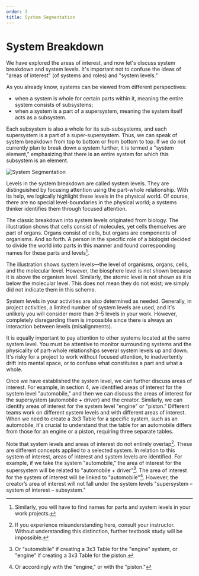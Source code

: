 ```yaml
---
order: 3
title: System Segmentation
---
```


# System Breakdown

We have explored the areas of interest, and now let's discuss system breakdown and system levels. It's important not to confuse the ideas of "areas of interest" (of systems and roles) and "system levels."

As you already know, systems can be viewed from different perspectives:

* when a system is whole for certain parts within it, meaning the entire system consists of subsystems;
* when a system is a part of a supersystem, meaning the system itself acts as a subsystem.

Each subsystem is also a whole for its sub-subsystems, and each supersystem is a part of a super-supersystem. Thus, we can speak of system breakdown from top to bottom or from bottom to top. If we do not currently plan to break down a system further, it is termed a "system element," emphasizing that there is an entire system for which this subsystem is an element.

![System Segmentation](./system-segmentation-14.png)

Levels in the system breakdown are called system levels. They are distinguished by focusing attention using the part-whole relationship. With its help, we logically highlight these levels in the physical world. Of course, there are no special level-boundaries in the physical world; a systems thinker identifies them through focused attention.

The classic breakdown into system levels originated from biology. The illustration shows that cells consist of molecules, yet cells themselves are part of organs. Organs consist of cells, but organs are components of organisms. And so forth. A person in the specific role of a biologist decided to divide the world into parts in this manner and found corresponding names for these parts and levels[^1].

The illustration shows system levels—the level of organisms, organs, cells, and the molecular level. However, the biosphere level is not shown because it is above the organism level. Similarly, the atomic level is not shown as it is below the molecular level. This does not mean they do not exist; we simply did not indicate them in this scheme.

System levels in your activities are also determined as needed. Generally, in project activities, a limited number of system levels are used, and it's unlikely you will consider more than 3–5 levels in your work. However, completely disregarding them is impossible since there is always an interaction between levels (misalignments).

It is equally important to pay attention to other systems located at the same system level. You must be attentive to monitor surrounding systems and the physicality of part-whole relationships several system levels up and down. It's risky for a project to work without focused attention, to inadvertently drift into mental space, or to confuse what constitutes a part and what a whole.

Once we have established the system level, we can further discuss areas of interest. For example, in section 4, we identified areas of interest for the system level "automobile," and then we can discuss the areas of interest for the supersystem (automobile + driver) and the creator. Similarly, we can identify areas of interest for the system level "engine" or "piston." Different teams work on different system levels and with different areas of interest. When we need to create a 3x3 Table for a specific system, such as an automobile, it's crucial to understand that the table for an automobile differs from those for an engine or a piston, requiring three separate tables.

Note that system levels and areas of interest do not entirely overlap[^2]. These are different concepts applied to a selected system. In relation to this system of interest, areas of interest and system levels are identified. For example, if we take the system "automobile," the area of interest for the supersystem will be related to "automobile + driver"[^3]. The area of interest for the system of interest will be linked to "automobile"[^4]. However, the creator’s area of interest will not fall under the system levels "supersystem – system of interest – subsystem."

[^1]: Similarly, you will have to find names for parts and system levels in your work projects.
[^2]: If you experience misunderstanding here, consult your instructor. Without understanding this distinction, further textbook study will be impossible.
[^3]: Or "automobile" if creating a 3x3 Table for the "engine" system, or "engine" if creating a 3x3 Table for the piston.
[^4]: Or accordingly with the "engine," or with the "piston."
